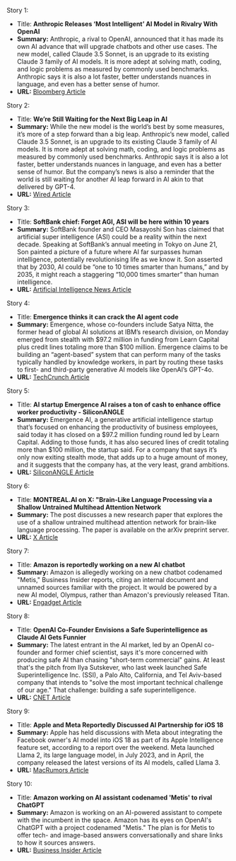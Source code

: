 Story 1:
- Title: **Anthropic Releases ‘Most Intelligent’ AI Model in Rivalry With OpenAI**
- **Summary:** Anthropic, a rival to OpenAI, announced that it has made its own AI advance that will upgrade chatbots and other use cases. The new model, called Claude 3.5 Sonnet, is an upgrade to its existing Claude 3 family of AI models. It is more adept at solving math, coding, and logic problems as measured by commonly used benchmarks. Anthropic says it is also a lot faster, better understands nuances in language, and even has a better sense of humor.
- **URL:** [Bloomberg Article](https://www.bloomberg.com/news/articles/2024-06-20/anthropic-releases-most-intelligent-ai-model-in-rivalry-with-openai)

Story 2:
- Title: **We’re Still Waiting for the Next Big Leap in AI**
- **Summary:** While the new model is the world’s best by some measures, it’s more of a step forward than a big leap. Anthropic’s new model, called Claude 3.5 Sonnet, is an upgrade to its existing Claude 3 family of AI models. It is more adept at solving math, coding, and logic problems as measured by commonly used benchmarks. Anthropic says it is also a lot faster, better understands nuances in language, and even has a better sense of humor. But the company’s news is also a reminder that the world is still waiting for another AI leap forward in AI akin to that delivered by GPT-4. 
- **URL:** [Wired Article](https://www.wired.com/story/were-still-waiting-for-the-next-big-leap-in-ai/)

Story 3:
- Title: **SoftBank chief: Forget AGI, ASI will be here within 10 years**
- **Summary:** SoftBank founder and CEO Masayoshi Son has claimed that artificial super intelligence (ASI) could be a reality within the next decade. Speaking at SoftBank’s annual meeting in Tokyo on June 21, Son painted a picture of a future where AI far surpasses human intelligence, potentially revolutionising life as we know it. Son asserted that by 2030, AI could be “one to 10 times smarter than humans,” and by 2035, it might reach a staggering “10,000 times smarter” than human intelligence.
- **URL:** [Artificial Intelligence News Article](https://www.artificialintelligence-news.com/2024/06/24/softbank-chief-forget-agi-asi-here-within-10-years/)

Story 4:
- Title: **Emergence thinks it can crack the AI agent code**
- **Summary:** Emergence, whose co-founders include Satya Nitta, the former head of global AI solutions at IBM’s research division, on Monday emerged from stealth with $97.2 million in funding from Learn Capital plus credit lines totaling more than $100 million. Emergence claims to be building an “agent-based” system that can perform many of the tasks typically handled by knowledge workers, in part by routing these tasks to first- and third-party generative AI models like OpenAI’s GPT-4o. 
- **URL:** [TechCrunch Article](https://techcrunch.com/2024/06/24/emergence-thinks-it-can-crack-the-ai-agent-code/)

Story 5:
- Title: **AI startup Emergence AI raises a ton of cash to enhance office worker productivity - SiliconANGLE**
- **Summary:** Emergence AI, a generative artificial intelligence startup that’s focused on enhancing the productivity of business employees, said today it has closed on a $97.2 million funding round led by Learn Capital. Adding to those funds, it has also secured lines of credit totaling more than $100 million, the startup said. For a company that says it’s only now exiting stealth mode, that adds up to a huge amount of money, and it suggests that the company has, at the very least, grand ambitions.
- **URL:** [SiliconANGLE Article](https://siliconangle.com/2024/06/24/ai-startup-emergence-ai-raises-ton-cash-enhance-office-worker-productivity/)

Story 6:
- Title: **MONTREAL.AI on X: "Brain-Like Language Processing via a Shallow Untrained Multihead Attention Network**
- **Summary:** The post discusses a new research paper that explores the use of a shallow untrained multihead attention network for brain-like language processing. The paper is available on the arXiv preprint server.
- **URL:** [X Article](https://x.com/Montreal_AI/status/1805653792702005355)

Story 7:
- Title: **Amazon is reportedly working on a new AI chatbot**
- **Summary:** Amazon is allegedly working on a new chatbot codenamed "Metis," Business Insider reports, citing an internal document and unnamed sources familiar with the project. It would be powered by a new AI model, Olympus, rather than Amazon's previously released Titan. 
- **URL:** [Engadget Article](https://www.engadget.com/amazon-is-reportedly-working-on-a-new-ai-chatbot-132948672.html?src=rss)

Story 8:
- Title: **OpenAI Co-Founder Envisions a Safe Superintelligence as Claude AI Gets Funnier**
- **Summary:** The latest entrant in the AI market, led by an OpenAI co-founder and former chief scientist, says it's more concerned with producing safe AI than chasing "short-term commercial" gains. At least that's the pitch from Ilya Sutskever, who last week launched Safe Superintelligence Inc. (SSI), a Palo Alto, California, and Tel Aviv-based company that intends to "solve the most important technical challenge of our age." That challenge: building a safe superintelligence.
- **URL:** [CNET Article](https://www.cnet.com/tech/computing/openai-co-founder-envisions-a-safe-superintelligence-as-claude-ai-gets-funnier/)

Story 9:
- Title: **Apple and Meta Reportedly Discussed AI Partnership for iOS 18**
- **Summary:** Apple has held discussions with Meta about integrating the Facebook owner's AI model into iOS 18 as part of its Apple Intelligence feature set, according to a report over the weekend. Meta launched Llama 2, its large language model, in July 2023, and in April, the company released the latest versions of its AI models, called Llama 3. 
- **URL:** [MacRumors Article](https://www.macrumors.com/2024/06/24/apple-meta-talks-ai-model-ios-18/)

Story 10:
- Title: **Amazon working on AI assistant codenamed 'Metis' to rival ChatGPT**
- **Summary:** Amazon is working on an AI-powered assistant to compete with the incumbent in the space. Amazon has its eyes on OpenAI's ChatGPT with a project codenamed "Metis." The plan is for Metis to offer tech- and image-based answers conversationally and share links to how it sources answers. 
- **URL:** [Business Insider Article](https://www.businessinsider.com/amazon-ai-assistant-metis-alexa-chatbot-chatgpt-openai-2024-6)
